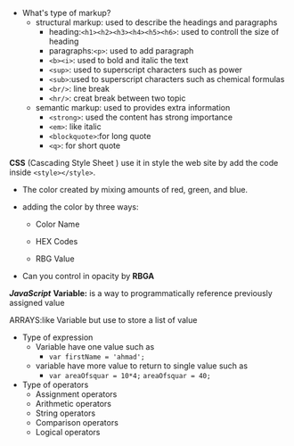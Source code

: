 - What's type of markup?
    - structural markup: used to describe the headings and paragraphs
        - heading:`<h1><h2><h3><h4><h5><h6>`: used to controll the size of heading
        - paragraphs:`<p>`: used to add paragraph
        - `<b><i>`: used to bold and italic the text
        - `<sup>`: used to superscript characters such as power
        - `<sub>`:used to superscript characters such as chemical formulas
        - `<br/>`: line break
        - `<hr/>`: creat break between two topic
    - semantic markup: used to provides extra information
        - `<strong>`: used the content has strong importance
        - `<em>`: like italic
        - `<blockquote>`:for long quote
        - `<q>`: for short quote


**CSS** (Cascading Style Sheet ) use it in style the web site by add the code inside `<style></style>`.

* The color created by mixing amounts of red, green, and blue.

* adding the color by three ways: 
    - Color Name

    - HEX Codes

    - RBG Value

* Can you control in opacity by **RBGA**

***JavaScript***
**Variable:** is a way to programmatically reference previously assigned value

ARRAYS:like Variable but use to store a list of value
- Type of expression
    - Variable have one value such as 
        - `var firstName = 'ahmad';`
    - variable have more value to return to single value such as 
        - `var areaOfsquar = 10*4;` `areaOfsquar = 40;`
- Type of operators
  - Assignment operators
  - Arithmetic operators
  - String operators
  - Comparison operators
  - Logical operators